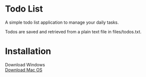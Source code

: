 # Todo List
A simple todo list application to manage your daily tasks.

Todos are saved and retrieved from a plain text file in files/todos.txt.

# Installation
Download Windows </br>
[Download Mac OS](https://github.com/Rhull11/ToDoList/releases/download/macos/Todo.app.zip)
